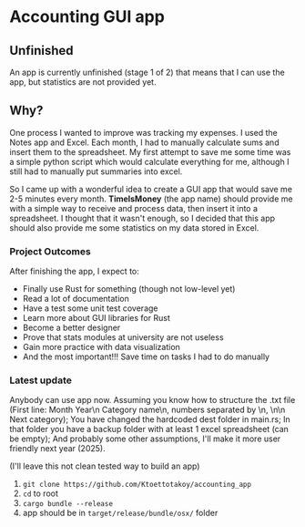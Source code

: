 # Accounting GUI app

## Unfinished
An app is currently unfinished (stage 1 of 2) that means that I can use the app, but statistics are not provided yet.

## Why?
One process I wanted to improve was tracking my expenses. I used the Notes app and Excel. Each month, I had to manually calculate sums and insert them to the spreadsheet. My first attempt to save me some time was a simple python script which would calculate everything for me, although
I still had to manually put summaries into excel.

So I came up with a wonderful idea to create a GUI app that would save me 2-5 minutes every month. **TimeIsMoney** (the app name) should provide me with a simple way to receive and process data, then insert it into a spreadsheet. I thought that it wasn't enough, so I decided that this app should also provide me some statistics on my data stored in Excel.

### Project Outcomes
After finishing the app, I expect to:
- Finally use Rust for something (though not low-level yet)
- Read a lot of documentation
- Have a test some unit test coverage
- Learn more about GUI libraries for Rust
- Become a better designer
- Prove that stats modules at university are not useless
- Gain more practice with data visualization
- And the most important!!! Save time on tasks I had to do manually

### Latest update
Anybody can use app now. Assuming you know how to structure the .txt file (First line: Month Year\n Category name\n, numbers separated by \n, \n\n Next category); You have changed the hardcoded dest folder in main.rs; In that folder you have a backup folder with at least 1 excel spreadsheet (can be empty); And
probably some other assumptions, I'll make it more user friendly next year (2025).

(I'll leave this not clean tested way to build an app)
1. `git clone https://github.com/Ktoettotakoy/accounting_app`
2. `cd` to root
3. `cargo bundle --release`
4. app should be in `target/release/bundle/osx/` folder
